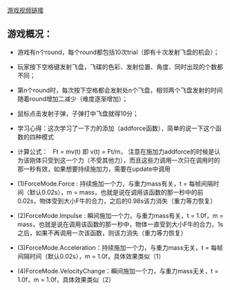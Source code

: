 [游戏视频链接](http://v.youku.com/v_show/id_XMzU0NDU3MTY2NA==.html?spm=a2hzp.8244740.0.0)

## 游戏概况：
- 游戏有n个round，每个round都包括10次trial（即有十次发射飞盘的机会）；
- 玩家按下空格键发射飞盘，飞碟的色彩、发射位置、角度、同时出现的个数都不同；
- 第n个round时，每次按下空格都会发射处n个飞盘，相邻两个飞盘发射的时间随着round增加二减少（难度逐渐增加）；
- 鼠标点击发射子弹，子弹打中飞盘就得10分；


- 学习心得：这次学习了一下力的添加（addforce函数），简单的说一下这个函数的四种模式
 - 计算公式：    Ft = mv(t) 即 v(t) = Ft/m， 注意在施加力addforce的时候是认为该刚体只受到这一个力（不受其他力），而且这些力调用一次只在调用时的那一秒有效，如果想要持续施加力，需要在update中调用

 - (1)ForceMode.Force : 持续施加一个力，与重力mass有关，t = 每帧间隔时间（默认0.02s），m = mass，也就是说在调用该函数的那一秒中的前0.02s，物体受到大小F牛的合力，之后的0.98s该力消失（重力等力恢复）

 - (2)ForceMode.Impulse : 瞬间施加一个力，与重力mass有关，t = 1.0f，m = mass，也就是说在调用该函数的那一秒中，物体一直受到大小F牛的合力，1s之后，如果不再调用一次该函数，则该力消失（重力等力恢复）

 - (3)ForceMode.Acceleration：持续施加一个力，与重力mass无关，t = 每帧间隔时间（默认0.02s），m = 1.0f，具体效果类似（1）

 - (4)ForceMode.VelocityChange：瞬间施加一个力，与重力mass无关，t = 1.0f，m = 1.0f，具体效果类似（2）
